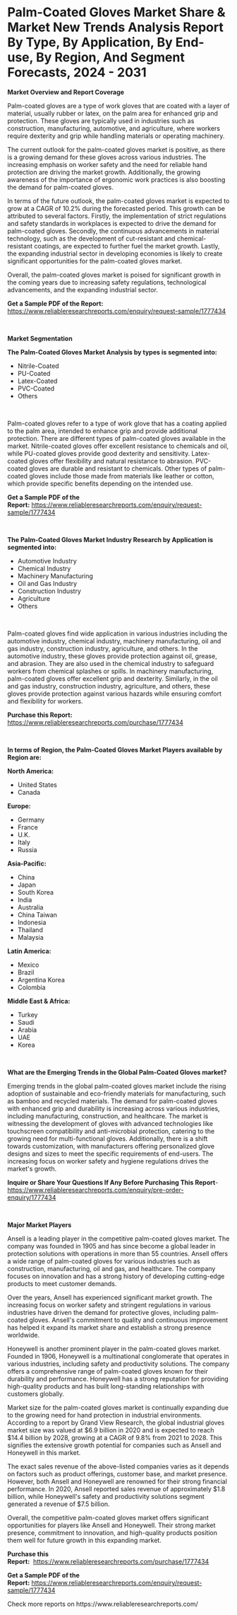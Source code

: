 <p><h1>Palm-Coated Gloves Market Share & Market New Trends Analysis Report By Type, By Application, By End-use, By Region, And Segment Forecasts, 2024 - 2031</h1></p><p><strong>Market Overview and Report Coverage</strong></p>
<p><p>Palm-coated gloves are a type of work gloves that are coated with a layer of material, usually rubber or latex, on the palm area for enhanced grip and protection. These gloves are typically used in industries such as construction, manufacturing, automotive, and agriculture, where workers require dexterity and grip while handling materials or operating machinery.</p><p>The current outlook for the palm-coated gloves market is positive, as there is a growing demand for these gloves across various industries. The increasing emphasis on worker safety and the need for reliable hand protection are driving the market growth. Additionally, the growing awareness of the importance of ergonomic work practices is also boosting the demand for palm-coated gloves.</p><p>In terms of the future outlook, the palm-coated gloves market is expected to grow at a CAGR of 10.2% during the forecasted period. This growth can be attributed to several factors. Firstly, the implementation of strict regulations and safety standards in workplaces is expected to drive the demand for palm-coated gloves. Secondly, the continuous advancements in material technology, such as the development of cut-resistant and chemical-resistant coatings, are expected to further fuel the market growth. Lastly, the expanding industrial sector in developing economies is likely to create significant opportunities for the palm-coated gloves market.</p><p>Overall, the palm-coated gloves market is poised for significant growth in the coming years due to increasing safety regulations, technological advancements, and the expanding industrial sector.</p></p>
<p><strong>Get a Sample PDF of the Report:</strong> <a href="https://www.reliableresearchreports.com/enquiry/request-sample/1777434">https://www.reliableresearchreports.com/enquiry/request-sample/1777434</a></p>
<p>&nbsp;</p>
<p><strong>Market Segmentation</strong></p>
<p><strong>The Palm-Coated Gloves Market Analysis by types is segmented into:</strong></p>
<p><ul><li>Nitrile-Coated</li><li>PU-Coated</li><li>Latex-Coated</li><li>PVC-Coated</li><li>Others</li></ul></p>
<p>&nbsp;</p>
<p><p>Palm-coated gloves refer to a type of work glove that has a coating applied to the palm area, intended to enhance grip and provide additional protection. There are different types of palm-coated gloves available in the market. Nitrile-coated gloves offer excellent resistance to chemicals and oil, while PU-coated gloves provide good dexterity and sensitivity. Latex-coated gloves offer flexibility and natural resistance to abrasion. PVC-coated gloves are durable and resistant to chemicals. Other types of palm-coated gloves include those made from materials like leather or cotton, which provide specific benefits depending on the intended use.</p></p>
<p><strong>Get a Sample PDF of the Report:</strong>&nbsp;<a href="https://www.reliableresearchreports.com/enquiry/request-sample/1777434">https://www.reliableresearchreports.com/enquiry/request-sample/1777434</a></p>
<p>&nbsp;</p>
<p><strong>The Palm-Coated Gloves Market Industry Research by Application is segmented into:</strong></p>
<p><ul><li>Automotive Industry</li><li>Chemical Industry</li><li>Machinery Manufacturing</li><li>Oil and Gas Industry</li><li>Construction Industry</li><li>Agriculture</li><li>Others</li></ul></p>
<p>&nbsp;</p>
<p><p>Palm-coated gloves find wide application in various industries including the automotive industry, chemical industry, machinery manufacturing, oil and gas industry, construction industry, agriculture, and others. In the automotive industry, these gloves provide protection against oil, grease, and abrasion. They are also used in the chemical industry to safeguard workers from chemical splashes or spills. In machinery manufacturing, palm-coated gloves offer excellent grip and dexterity. Similarly, in the oil and gas industry, construction industry, agriculture, and others, these gloves provide protection against various hazards while ensuring comfort and flexibility for workers.</p></p>
<p><strong>Purchase this Report:</strong>&nbsp; <a href="https://www.reliableresearchreports.com/purchase/1777434">https://www.reliableresearchreports.com/purchase/1777434</a></p>
<p>&nbsp;</p>
<p><strong>In terms of Region, the Palm-Coated Gloves Market Players available by Region are:</strong></p>
<p>
    <p> <strong> North America: </strong>
        <ul>
            <li>United States</li>
            <li>Canada</li>
        </ul>
        </p> 
    <p> <strong> Europe: </strong>
        <ul>
            <li>Germany</li>
            <li>France</li>
            <li>U.K.</li>
            <li>Italy</li>
            <li>Russia</li>
        </ul>
        </p> 
    <p> <strong> Asia-Pacific: </strong>
        <ul>
            <li>China</li>
            <li>Japan</li>
            <li>South Korea</li>
            <li>India</li>
            <li>Australia</li>
            <li>China Taiwan</li>
            <li>Indonesia</li>
            <li>Thailand</li>
            <li>Malaysia</li>
        </ul>
        </p> 
    <p> <strong> Latin America: </strong>
        <ul>
            <li>Mexico</li>
            <li>Brazil</li>
            <li>Argentina Korea</li>
            <li>Colombia</li>
        </ul>
        </p> 
    <p> <strong> Middle East & Africa: </strong>
        <ul>
            <li>Turkey</li>
            <li>Saudi</li>
            <li>Arabia</li>
            <li>UAE</li>
            <li>Korea</li>
        </ul>
    </p>
    </p>
<p>&nbsp;</p>
<p><strong>What are the Emerging Trends in the Global Palm-Coated Gloves market?</strong></p>
<p><p>Emerging trends in the global palm-coated gloves market include the rising adoption of sustainable and eco-friendly materials for manufacturing, such as bamboo and recycled materials. The demand for palm-coated gloves with enhanced grip and durability is increasing across various industries, including manufacturing, construction, and healthcare. The market is witnessing the development of gloves with advanced technologies like touchscreen compatibility and anti-microbial protection, catering to the growing need for multi-functional gloves. Additionally, there is a shift towards customization, with manufacturers offering personalized glove designs and sizes to meet the specific requirements of end-users. The increasing focus on worker safety and hygiene regulations drives the market's growth.</p></p>
<p><strong>Inquire or Share Your Questions If Any Before Purchasing This Report</strong>- <a href="https://www.reliableresearchreports.com/enquiry/pre-order-enquiry/1777434">https://www.reliableresearchreports.com/enquiry/pre-order-enquiry/1777434</a></p>
<p>&nbsp;</p>
<p><strong>Major Market Players</strong></p>
<p><p>Ansell is a leading player in the competitive palm-coated gloves market. The company was founded in 1905 and has since become a global leader in protection solutions with operations in more than 55 countries. Ansell offers a wide range of palm-coated gloves for various industries such as construction, manufacturing, oil and gas, and healthcare. The company focuses on innovation and has a strong history of developing cutting-edge products to meet customer demands.</p><p>Over the years, Ansell has experienced significant market growth. The increasing focus on worker safety and stringent regulations in various industries have driven the demand for protective gloves, including palm-coated gloves. Ansell's commitment to quality and continuous improvement has helped it expand its market share and establish a strong presence worldwide.</p><p>Honeywell is another prominent player in the palm-coated gloves market. Founded in 1906, Honeywell is a multinational conglomerate that operates in various industries, including safety and productivity solutions. The company offers a comprehensive range of palm-coated gloves known for their durability and performance. Honeywell has a strong reputation for providing high-quality products and has built long-standing relationships with customers globally.</p><p>Market size for the palm-coated gloves market is continually expanding due to the growing need for hand protection in industrial environments. According to a report by Grand View Research, the global industrial gloves market size was valued at $6.9 billion in 2020 and is expected to reach $14.4 billion by 2028, growing at a CAGR of 9.8% from 2021 to 2028. This signifies the extensive growth potential for companies such as Ansell and Honeywell in this market.</p><p>The exact sales revenue of the above-listed companies varies as it depends on factors such as product offerings, customer base, and market presence. However, both Ansell and Honeywell are renowned for their strong financial performance. In 2020, Ansell reported sales revenue of approximately $1.8 billion, while Honeywell's safety and productivity solutions segment generated a revenue of $7.5 billion.</p><p>Overall, the competitive palm-coated gloves market offers significant opportunities for players like Ansell and Honeywell. Their strong market presence, commitment to innovation, and high-quality products position them well for future growth in this expanding market.</p></p>
<p><strong>Purchase this Report:</strong>&nbsp;&nbsp;<a href="https://www.reliableresearchreports.com/purchase/1777434">https://www.reliableresearchreports.com/purchase/1777434</a></p>
<p></p>
<p><strong>Get a Sample PDF of the Report:</strong>&nbsp;<a href="https://www.reliableresearchreports.com/enquiry/request-sample/1777434">https://www.reliableresearchreports.com/enquiry/request-sample/1777434</a></p>
<p>Check more reports on https://www.reliableresearchreports.com/</p>